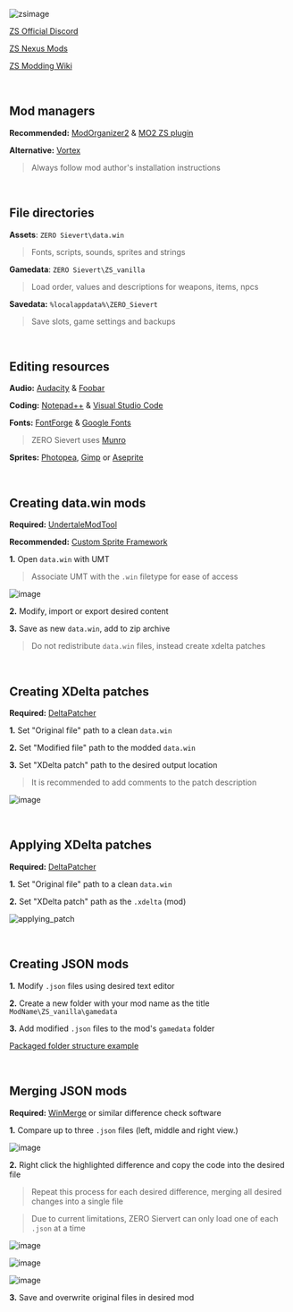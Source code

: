 ![zsimage](https://github.com/ssjshields/zs-modding/assets/88489119/4fd30cc1-915a-4e9f-aa67-34725afd8235)

[ZS Official Discord](https://discord.gg/sievert)

[ZS Nexus Mods](https://www.nexusmods.com/zerosievert)

[ZS Modding Wiki](https://zero-sievert.fandom.com/wiki/Modding)

&nbsp;

## Mod managers

**Recommended:** [ModOrganizer2](https://github.com/ModOrganizer2/modorganizer) & [MO2 ZS plugin](https://www.nexusmods.com/site/mods/617?tab=description)

**Alternative:** [Vortex](https://www.nexusmods.com/about/vortex/)

> Always follow mod author's installation instructions

&nbsp;

## File directories
**Assets**: `ZERO Sievert\data.win`
> Fonts, scripts, sounds, sprites and strings

**Gamedata**: `ZERO Sievert\ZS_vanilla`
> Load order, values and descriptions for weapons, items, npcs

**Savedata:** `%localappdata%\ZERO_Sievert`
> Save slots, game settings and backups

&nbsp;

## Editing resources
**Audio:** [Audacity](https://www.audacityteam.org/) & [Foobar](https://www.foobar2000.org/)

**Coding:** [Notepad++](https://notepad-plus-plus.org/) & [Visual Studio Code](https://code.visualstudio.com/)

**Fonts:** [FontForge](https://fontforge.org/en-US/) & [Google Fonts](https://fonts.google.com/)
> ZERO Sievert uses [Munro](https://www.fontspace.com/munro-font-f14903)

**Sprites:** [Photopea](https://www.photopea.com/), [Gimp](https://www.gimp.org/) or [Aseprite](https://www.aseprite.org)

&nbsp;

## Creating data.win mods
**Required:** [UndertaleModTool](https://github.com/krzys-h/UndertaleModTool)

**Recommended:** [Custom Sprite Framework](https://www.nexusmods.com/zerosievert/mods/16)

**1.** Open `data.win` with UMT

> Associate UMT with the `.win` filetype for ease of access

![image](https://github.com/ssjshields/zs-modding/assets/88489119/23ac2745-d6b6-4147-992b-25479d6e88a0)

**2.** Modify, import or export desired content

**3.** Save as new `data.win`, add to zip archive

> Do not redistribute `data.win` files, instead create xdelta patches

&nbsp;

## Creating XDelta patches
**Required:** [DeltaPatcher](https://github.com/marco-calautti/DeltaPatcher)

**1.** Set "Original file" path to a clean `data.win`

**2.** Set "Modified file" path to the modded `data.win` 

**3.** Set "XDelta patch" path to the desired output location

> It is recommended to add comments to the patch description

![image](https://github.com/ssjshields/zs-modding/assets/88489119/afd07b1b-b683-4fa0-ac5c-f3d1d11ac6b6)

&nbsp;

## Applying XDelta patches
**Required:** [DeltaPatcher](https://github.com/marco-calautti/DeltaPatcher)

**1.** Set "Original file" path to a clean `data.win`

**2.** Set "XDelta patch" path as the `.xdelta` (mod)

![applying_patch](https://github.com/ssjshields/zs-modding/assets/88489119/5c0553f5-b883-4e34-890e-fa5c43d78cd3)

&nbsp;

## Creating JSON mods
**1.** Modify `.json` files using desired text editor

**2.** Create a new folder with your mod name as the title `ModName\ZS_vanilla\gamedata`

**3.** Add modified `.json` files to the mod's `gamedata` folder

[Packaged folder structure example](https://github.com/ssjshields/zs-modding/blob/main/example_json_mod.zip)

&nbsp;

## Merging JSON mods
**Required:** [WinMerge](https://winmerge.org/?lang=en) or similar difference check software

**1.** Compare up to three `.json` files (left, middle and right view.)

![image](https://github.com/ssjshields/zs-modding/assets/88489119/cc9311f2-f755-4472-94ae-1825df1c0501)

**2.** Right click the highlighted difference and copy the code into the desired file

> Repeat this process for each desired difference, merging all desired changes into a single file

> Due to current limitations, ZERO Siervert can only load one of each `.json` at a time

![image](https://github.com/ssjshields/zs-modding/assets/88489119/dec67afc-b4cd-4b01-b624-8ed98610b8f2)

![image](https://github.com/ssjshields/zs-modding/assets/88489119/d4149992-81d1-4f0d-be76-7518cb51f48f)

![image](https://github.com/ssjshields/zs-modding/assets/88489119/2e86bbb9-8c27-4762-8601-ff77dfb5b05e)

**3.** Save and overwrite original files in desired mod

